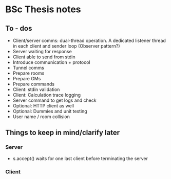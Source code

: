 # BSc Thesis notes

## To - dos

- Client/server comms: dual-thread operation. A dedicated listener thread in each client and sender loop (Observer pattern?)
- Server waiting for response
- Client able to send from stdin
- Introduce communication + protocol
- Tunnel comms
- Prepare rooms
- Prepare GMs
- Prepare commands
- Client: stdin validation
- Client: Calculation trace logging
- Server command to get logs and check
- Optional: HTTP client as well
- Optional: Dummies and unit testing
- User name / room collision

## Things to keep in mind/clarify later

### Server

- s.accept() waits for one last client before terminating the server

### Client
